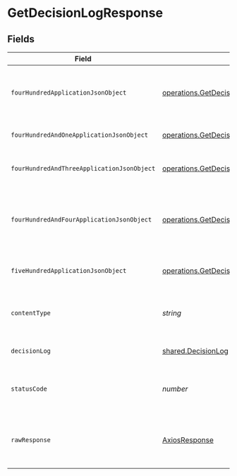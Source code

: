# GetDecisionLogResponse


## Fields

| Field                                                                                                                                                       | Type                                                                                                                                                        | Required                                                                                                                                                    | Description                                                                                                                                                 |
| ----------------------------------------------------------------------------------------------------------------------------------------------------------- | ----------------------------------------------------------------------------------------------------------------------------------------------------------- | ----------------------------------------------------------------------------------------------------------------------------------------------------------- | ----------------------------------------------------------------------------------------------------------------------------------------------------------- |
| `fourHundredApplicationJsonObject`                                                                                                                          | [operations.GetDecisionLogResponseBody](../../../sdk/models/operations/getdecisionlogresponsebody.md)                                                       | :heavy_minus_sign:                                                                                                                                          | The request is malformed (e.g, a given path parameter is invalid)<br/>                                                                                      |
| `fourHundredAndOneApplicationJsonObject`                                                                                                                    | [operations.GetDecisionLogPolicyManagementResponseBody](../../../sdk/models/operations/getdecisionlogpolicymanagementresponsebody.md)                       | :heavy_minus_sign:                                                                                                                                          | The request is unauthorized<br/>                                                                                                                            |
| `fourHundredAndThreeApplicationJsonObject`                                                                                                                  | [operations.GetDecisionLogPolicyManagementResponseResponseBody](../../../sdk/models/operations/getdecisionlogpolicymanagementresponseresponsebody.md)       | :heavy_minus_sign:                                                                                                                                          | The user is forbidden from making this request<br/>                                                                                                         |
| `fourHundredAndFourApplicationJsonObject`                                                                                                                   | [operations.GetDecisionLogPolicyManagementResponse404ResponseBody](../../../sdk/models/operations/getdecisionlogpolicymanagementresponse404responsebody.md) | :heavy_minus_sign:                                                                                                                                          | There was no decision log found for given decision_id, and owner_id.<br/>                                                                                   |
| `fiveHundredApplicationJsonObject`                                                                                                                          | [operations.GetDecisionLogPolicyManagementResponse500ResponseBody](../../../sdk/models/operations/getdecisionlogpolicymanagementresponse500responsebody.md) | :heavy_minus_sign:                                                                                                                                          | Something unexpected happened on the server.                                                                                                                |
| `contentType`                                                                                                                                               | *string*                                                                                                                                                    | :heavy_check_mark:                                                                                                                                          | HTTP response content type for this operation                                                                                                               |
| `decisionLog`                                                                                                                                               | [shared.DecisionLog](../../../sdk/models/shared/decisionlog.md)                                                                                             | :heavy_minus_sign:                                                                                                                                          | Decision log successfully retrieved.                                                                                                                        |
| `statusCode`                                                                                                                                                | *number*                                                                                                                                                    | :heavy_check_mark:                                                                                                                                          | HTTP response status code for this operation                                                                                                                |
| `rawResponse`                                                                                                                                               | [AxiosResponse](https://axios-http.com/docs/res_schema)                                                                                                     | :heavy_check_mark:                                                                                                                                          | Raw HTTP response; suitable for custom response parsing                                                                                                     |